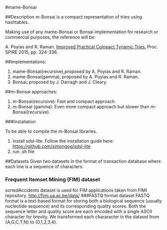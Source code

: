 #mame-Bonsai

##Description
m-Bonsai is a compact representation of tries using hashtables.

Making use of any mame-Bonsai or Bonsai implementation for research or commercial purposes, the reference will be:

A. Poyias and R. Raman. [Improved Practical Compact Tynamic Tries.](http://dblp.uni-trier.de/pers/hd/p/Poyias:Andreas) Proc. SPIRE 2015, pp. 324-336.

##Implementations:
1. mame-Bonsai(recursive),proposed by A. Poyias and R. Raman.
2. mame-Bonsai(gamma), proposed by A. Poyias and R. Raman.
3. Bonsai, proposed by J. Darragh and J. Cleary.


##m-Bonsai approaches:
1. m-Bonsai(recursive):
    Fast and compact approach.
2. m-Bonsai (gamma):
    Even more compact approach but slower than m-Bonsai(recursive).

###Installation

To be able to compile the m-Bonsai libraries.

1. Install sdsl-lite.
   Follow the installation guide here:
   https://github.com/simongog/sdsl-lite
3. run .sh file


##Datasets
Given two datasets in the format of transaction database where each line
is a sequence of characters.
### Frequent Itemset Mining (FIM) dataset
sortedAccidents  dataset is used for FIM applications taken from FIMI repository. http://fimi.ua.ac.be/data/
###FASTQ format dataset
FASTQ format is a text-based format for storing both a biological sequence (usually nucleotide sequence) and its corresponding quality scores. Both the sequence letter and quality score are each encoded with a single ASCII character for brevity.
We transformed each chararacter in the dataset from {A,G,C,T,N} to {0,1,2,3,4}.


